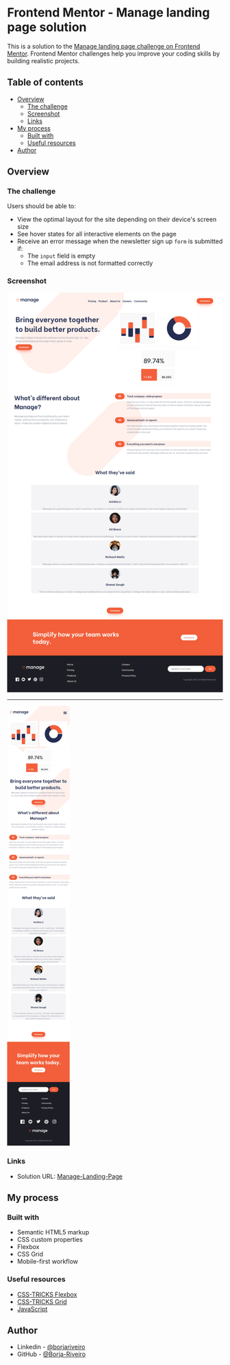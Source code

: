 # Frontend Mentor - Manage landing page solution

This is a solution to the [Manage landing page challenge on Frontend Mentor](https://www.frontendmentor.io/challenges/manage-landing-page-SLXqC6P5). Frontend Mentor challenges help you improve your coding skills by building realistic projects.

## Table of contents

- [Overview](#overview)
  - [The challenge](#the-challenge)
  - [Screenshot](#screenshot)
  - [Links](#links)
- [My process](#my-process)
  - [Built with](#built-with)
  - [Useful resources](#useful-resources)
- [Author](#author)

## Overview

### The challenge

Users should be able to:

- View the optimal layout for the site depending on their device's screen size
- See hover states for all interactive elements on the page
- Receive an error message when the newsletter sign up `form` is submitted if:
  - The `input` field is empty
  - The email address is not formatted correctly

### Screenshot

![Desktop](design/desktop-screenshot.png)

----

![Mobile](design/mobile-screenshot.png)

### Links

- Solution URL: [Manage-Landing-Page](https://borjariveiro.github.io/manage-landing-page/)

## My process

### Built with

- Semantic HTML5 markup
- CSS custom properties
- Flexbox
- CSS Grid
- Mobile-first workflow

### Useful resources

- [CSS-TRICKS Flexbox](https://css-tricks.com/snippets/css/a-guide-to-flexbox/)
- [CSS-TRICKS Grid](https://css-tricks.com/snippets/css/complete-guide-grid/)
- [JavaScript](https://es.javascript.info/)

## Author

- Linkedin - [@borjariveiro](linkedin.com/in/borjariveiro)
- GitHub - [@Borja-Riveiro](https://github.com/Borja-Riveiro)
